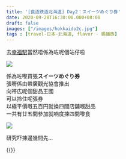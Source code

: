 ```yaml
---
title: '[食道鉄道北海道] Day2：スイーツめぐり券'
date: 2020-09-28T16:30:00.000+08:00
draft: false
images: ["/images/hokkaido2c.jpg"]
tags : [travel-日本-北海道, flavor - 螞蟻族]
---
```


去[幸福駅](https://hidie.net/hokkaido2b/)當然唔係為咗呢個站仔啦    

![](/images/hokkaido2c.jpg)

係為咗嚟買張**スイーツめぐり券**  
張嘢係由帶廣觀光協會推出  
向帯広呢個甜品王國  
可以拎住呢張券  
以極平價嘅五百円就換四間店舖嘅甜品  
一共有廿五間參加就响度揀四間嚟食

![](/images/kazetachinu031.jpg)

研究吓揀邊幾間先...

 
{{<hokkaido>}}
